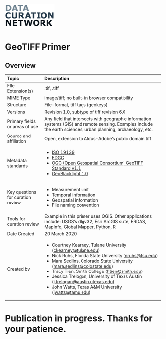 ![](DCNlogo.png)

# GeoTIFF Primer

## Overview

|   Topic   |   Description   |
| :------------- | :------------- |
| FIle Extension(s) |.tif, .tiff|
| MIME Type |image/tiff; no built-in browser compatibility|
| Structure |File-format, tiff tags (geokeys)|
| Versions |Revision 1.0, subtype of tiff revision 6.0|
| Primary fields or areas of use |Any field that intersects with geographic information systems (GIS) and remote sensing. Examples include the earth sciences, urban planning, archaeology, etc.|
| Source and affiliation |Open, extension to Aldus-Adobe’s public domain tiff |
| Metadata standards |<ul><li>[ISO 19139](https://www.iso.org/standard/67253.html)</li><li>[FDGC](https://www.fgdc.gov/metadata/csdgm-standard)</li><li>[OGC (Open Geospatial Consortium) GeoTIFF Standard v1.1](https://www.ogc.org/standards)</li><li>[GeoBlacklight 1.0](https://geoblacklight.org/projects/geoblacklight-schema/)|
| Key questions for curation review |<ul><li>Measurement unit</li><li>Temporal information</li><li>Geospatial information</li><li>File naming convention|
| Tools for curation review |Example in this primer uses QGIS. Other applications include: USGS’s dlgv32, Esri ArcGIS suite, ERDAS, MapInfo, Global Mapper, Python, R|
| Date Created |20 March 2020|
| Created by |<ul><li>Courtney Kearney, Tulane University (ckearney@tulane.edu)</li><li>Nick Ruhs, Florida State University (nruhs@fsu.edu)</li><li>Mara Sedlins, Colorado State University (mara.sedlins@colostate.edu)</li><li>Tracy Tien, Smith College (htien@smith.edu)</li><li>Jessica Trelogan, University of Texas Austin (j.trelogan@austin.utexas.edu)</li><li>John Watts, Texas A&M University (jwatts@tamu.edu)|


# Publication in progress. Thanks for your patience.







